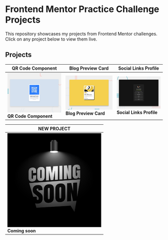# Frontend Mentor Practice Challenge Projects

This repository showcases my projects from Frontend Mentor challenges. Click on any project below to view them live.

## Projects

| QR Code Component | Blog Preview Card | Social Links Profile | 
|------------------|------------------|----------------------|
| [![QR Code](./practice/qr-code-component-main/preview.jpg)](https://tarun080698.github.io/frontendmentorTD/practice/qr-code-component-main/) <br> **QR Code Component** | [![Blog Preview](./practice/blog-preview-card-main/preview.jpg)](https://tarun080698.github.io/frontendmentorTD/practice/blog-preview-card-main/) <br> **Blog Preview Card** | [![Social Links](./practice/social-links-profile-main/preview.jpg)](https://tarun080698.github.io/frontendmentorTD/practice/social-links-profile-main/) <br> **Social Links Profile** |

<!-- New Table -->
| NEW PROJECT |
|------------------|
| <a href="https://tarun080698.github.io/frontendmentorTD/practice/qr-code-component-main/"><img src="./practice/others/coming_soon.jpg" alt="Coming soon" width="300" height="300"></a> <br> **Coming soon** |



